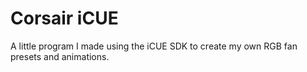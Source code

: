 # Corsair iCUE
A little program I made using the iCUE SDK to create my own RGB fan presets and animations.

